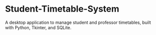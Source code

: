 # Student-Timetable-System
A desktop application to manage student and professor timetables, built with Python, Tkinter, and SQLite.
